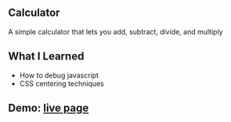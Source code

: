 ## Calculator
A simple calculator that lets you add, subtract, divide, and multiply

## What I Learned
* How to debug javascript
* CSS centering techniques

## Demo: [live page](https://kelindi.github.io/calculator/)
